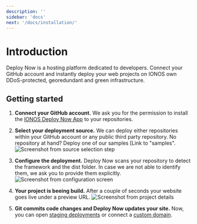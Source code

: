 ```yaml
---
description: ''
sidebar: 'docs'
next: '/docs/installation/'
---
```


# Introduction

Deploy Now is a hosting platform dedicated to developers. Connect your GitHub account and instantly deploy your web projects on IONOS own DDoS-protected, georedundant and green infrastructure.

## Getting started
  
1. **Connect your GitHub account.** We ask you for the permission to install the [IONOS Deploy Now App](https://github.com/apps/ionos-deploy-now) to your repositories.  
    
1. **Select your deployment source.** We can deploy either repositories within your GitHub account or any public third party repository. No repository at hand? Deploy one of our samples [Link to "samples". 
![Screenshot from source selection step](/source-selection.jpg)  
  
2. **Configure the deployment.** Deploy Now scans your repository to detect the framework and the dist folder. In case we are not able to identify them, we ask you to provide them explicitly.
![Screenshot from configuration screen](/confirm-configuration.jpg)

1. **Your project is beeing build.** After a couple of seconds your website goes live under a preview URL. 
![Screenshot from project details](/project-details.jpg)

1. **Git commits code changes and Deploy Now updates your site.** Now, you can open [staging deployments](/guide/#staging-deployments) or connect a [custom domain](/advanced/custom-domains+ssl.html).